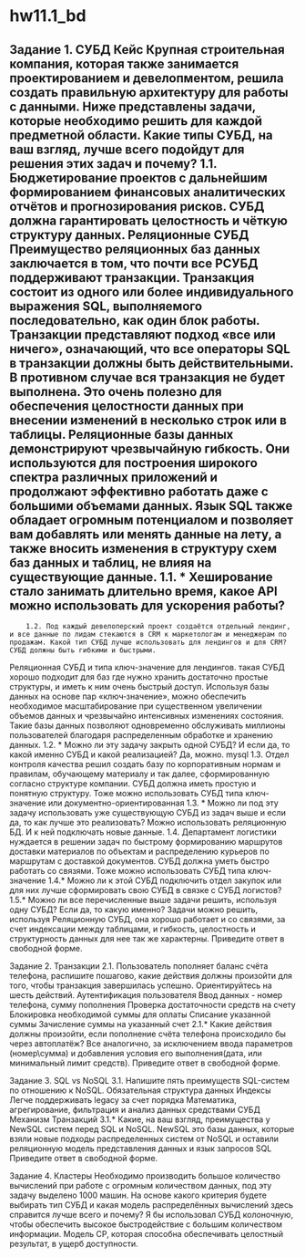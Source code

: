 # hw11.1_bd
Задание 1. СУБД
Кейс
Крупная строительная компания, которая также занимается проектированием и девелопментом, решила создать правильную архитектуру для работы с данными. Ниже представлены задачи, которые необходимо решить для каждой предметной области.
Какие типы СУБД, на ваш взгляд, лучше всего подойдут для решения этих задач и почему?
        1.1. Бюджетирование проектов с дальнейшим формированием финансовых аналитических отчётов и прогнозирования рисков. СУБД должна гарантировать целостность и чёткую структуру данных.
Реляционные СУБД
Преимущество реляционных баз данных заключается в том, что почти все РСУБД поддерживают транзакции. Транзакция состоит из одного или более индивидуального выражения SQL, выполняемого последовательно, как один блок работы. Транзакции представляют подход «все или ничего», означающий, что все операторы SQL в транзакции должны быть действительными. В противном случае вся транзакция не будет выполнена. Это очень полезно для обеспечения целостности данных при внесении изменений в несколько строк или в таблицы.
Реляционные базы данных демонстрируют чрезвычайную гибкость. Они используются для построения широкого спектра различных приложений и продолжают эффективно работать даже с большими объемами данных. Язык SQL также обладает огромным потенциалом и позволяет вам добавлять или менять данные на лету, а также вносить изменения в структуру схем баз данных и таблиц, не влияя на существующие данные.
        1.1. * Хеширование стало занимать длительно время, какое API можно использовать для ускорения работы?
---------------------
        1.2. Под каждый девелоперский проект создаётся отдельный лендинг, и все данные по лидам стекаются в CRM к маркетологам и менеджерам по продажам. Какой тип СУБД лучше использовать для лендингов и для CRM? СУБД должны быть гибкими и быстрыми.
Реляционная СУБД и типа ключ-значение для лендингов.
такая СУБД хорошо подходит для баз где нужно хранить достаточно простые структуры, и иметь к ним очень быстрый доступ.
Используя базы данных на основе пар «ключ‑значение», можно обеспечить необходимое масштабирование при существенном увеличении объемов данных и чрезвычайно интенсивных изменениях состояния. Такие базы данных позволяют одновременно обслуживать миллионы пользователей благодаря распределенным обработке и хранению данных.
1.2. * Можно ли эту задачу закрыть одной СУБД? И если да, то какой именно СУБД и какой реализацией?
Да, можно. mysql
        1.3. Отдел контроля качества решил создать базу по корпоративным нормам и правилам, обучающему материалу и так далее, сформированную согласно структуре компании. СУБД должна иметь простую и понятную структуру.
Тоже можно использовать СУБД типа ключ-значение или документно-ориентированная
1.3. * Можно ли под эту задачу использовать уже существующую СУБД из задач выше и если да, то как лучше это реализовать?
Можно использовать реляционную БД. И к ней подключать новые данные.
1.4. Департамент логистики нуждается в решении задач по быстрому формированию маршрутов доставки материалов по объектам и распределению курьеров по маршрутам с доставкой документов. СУБД должна уметь быстро работать со связями.
Тоже можно использовать СУБД типа ключ-значение
1.4.* Можно ли к этой СУБД подключить отдел закупок или для них лучше сформировать свою СУБД в связке с СУБД логистов?
1.5.* Можно ли все перечисленные выше задачи решить, используя одну СУБД? Если да, то какую именно?
Задачи можно решить, используя Реляционную СУБД, она хорошо работает и со связями, за счет индексации между таблицами, и гибкость, целостность и структурность данных для нее так же характерны.
Приведите ответ в свободной форме.

Задание 2. Транзакции
2.1. Пользователь пополняет баланс счёта телефона, распишите пошагово, какие действия должны произойти для того, чтобы транзакция завершилась успешно. Ориентируйтесь на шесть действий.
Аутентификация пользователя
Ввод данных - номер телефона, сумму пополнения
Проверка достаточности средств на счету
Блокировка необходимой суммы для оплаты
Списание указанной суммы
Зачисление суммы на указанный счет
2.1.* Какие действия должны произойти, если пополнение счёта телефона происходило бы через автоплатёж?
Все аналогично, за исключением ввода параметров (номер\сумма) и добавления условия его выполнения(дата, или минимальный лимит средств).
Приведите ответ в свободной форме.

Задание 3. SQL vs NoSQL
3.1. Напишите пять преимуществ SQL-систем по отношению к NoSQL.
Обязательная структура данных
Индексы
Легче поддерживать legacy за счет порядка
Математика, агрегирование, фильтрация и анализ данных средствами СУБД
Механизм Транзакций
3.1.* Какие, на ваш взгляд, преимущества у NewSQL систем перед SQL и NoSQL.
NewSQL  это базы дан­ных, которые взяли новые подходы распределенных систем от NoSQL и оставили реляционную модель представления данных и язык запросов SQL
Приведите ответ в свободной форме.

Задание 4. Кластеры
Необходимо производить большое количество вычислений при работе с огромным количеством данных, под эту задачу выделено 1000 машин.
На основе какого критерия будете выбирать тип СУБД и какая модель распределённых вычислений здесь справится лучше всего и почему?
Я бы использовал СУБД колоночную, чтобы обеспечить высокое быстродействие с большим количеством информации. Модель CP, которая способна обеспечивать целостный результат, в ущерб доступности.
